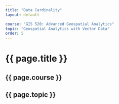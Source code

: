```yaml
---
title: "Data Cardinality"
layout: default

course: "GIS 520: Advanced Geospatial Analytics"
topic: "Geospatial Analytics with Vector Data"
order: 5
---
```


{{ page.title }}
====================

{{ page.course }}
---------------------

{{ page.topic }}
---------------------